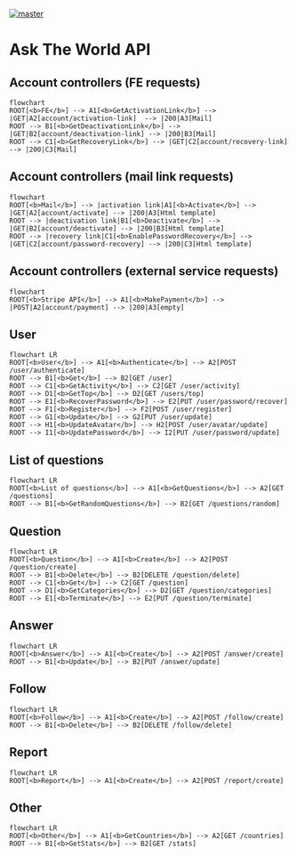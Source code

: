 [![master](https://github.com/Karmello/ask-the-world-api/actions/workflows/main.yml/badge.svg)](https://github.com/Karmello/ask-the-world-api/actions/workflows/main.yml)

# Ask The World API

## Account controllers (FE requests)

```mermaid
flowchart
ROOT[<b>FE</b>] --> A1[<b>GetActivationLink</b>] --> |GET|A2[account/activation-link]  --> |200|A3[Mail]
ROOT --> B1[<b>GetDeactivationLink</b>] --> |GET|B2[account/deactivation-link] --> |200|B3[Mail]
ROOT --> C1[<b>GetRecoveryLink</b>] --> |GET|C2[account/recovery-link] --> |200|C3[Mail]
```

## Account controllers (mail link requests)

```mermaid
flowchart
ROOT[<b>Mail</b>] --> |activation link|A1[<b>Activate</b>] --> |GET|A2[account/activate] --> |200|A3[Html template]
ROOT --> |deactivation link|B1[<b>Deactivate</b>] --> |GET|B2[account/deactivate] --> |200|B3[Html template]
ROOT --> |recovery link|C1[<b>EnablePasswordRecovery</b>] --> |GET|C2[account/password-recovery] --> |200|C3[Html template]
```

## Account controllers (external service requests)

```mermaid
flowchart
ROOT[<b>Stripe API</b>] --> A1[<b>MakePayment</b>] --> |POST|A2[account/payment] --> |200|A3[empty]
```

## User

```mermaid
flowchart LR
ROOT[<b>User</b>] --> A1[<b>Authenticate</b>] --> A2[POST /user/authenticate]
ROOT --> B1[<b>Get</b>] --> B2[GET /user]
ROOT --> C1[<b>GetActivity</b>] --> C2[GET /user/activity]
ROOT --> D1[<b>GetTop</b>] --> D2[GET /users/top]
ROOT --> E1[<b>RecoverPassword</b>] --> E2[PUT /user/password/recover]
ROOT --> F1[<b>Register</b>] --> F2[POST /user/register]
ROOT --> G1[<b>Update</b>] --> G2[PUT /user/update]
ROOT --> H1[<b>UpdateAvatar</b>] --> H2[POST /user/avatar/update]
ROOT --> I1[<b>UpdatePassword</b>] --> I2[PUT /user/password/update]
```

## List of questions

```mermaid
flowchart LR
ROOT[<b>List of questions</b>] --> A1[<b>GetQuestions</b>] --> A2[GET /questions]
ROOT --> B1[<b>GetRandomQuestions</b>] --> B2[GET /questions/random]
```

## Question

```mermaid
flowchart LR
ROOT[<b>Question</b>] --> A1[<b>Create</b>] --> A2[POST /question/create]
ROOT --> B1[<b>Delete</b>] --> B2[DELETE /question/delete]
ROOT --> C1[<b>Get</b>] --> C2[GET /question]
ROOT --> D1[<b>GetCategories</b>] --> D2[GET /question/categories]
ROOT --> E1[<b>Terminate</b>] --> E2[PUT /question/terminate]
```

## Answer

```mermaid
flowchart LR
ROOT[<b>Answer</b>] --> A1[<b>Create</b>] --> A2[POST /answer/create]
ROOT --> B1[<b>Update</b>] --> B2[PUT /answer/update]
```

## Follow

```mermaid
flowchart LR
ROOT[<b>Follow</b>] --> A1[<b>Create</b>] --> A2[POST /follow/create]
ROOT --> B1[<b>Delete</b>] --> B2[DELETE /follow/delete]
```

## Report

```mermaid
flowchart LR
ROOT[<b>Report</b>] --> A1[<b>Create</b>] --> A2[POST /report/create]
```

## Other

```mermaid
flowchart LR
ROOT[<b>Other</b>] --> A1[<b>GetCountries</b>] --> A2[GET /countries]
ROOT --> B1[<b>GetStats</b>] --> B2[GET /stats]
```
